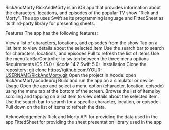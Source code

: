 RickAndMorty
RickAndMorty is an iOS app that provides information about the characters, locations, and episodes of the popular TV show "Rick and Morty". The app uses Swift as its programming language and FittedSheet as its third-party library for presenting sheets.

Features
The app has the following features:

View a list of characters, locations, and episodes from the show
Tap on a list item to view details about the selected item
Use the search bar to search for characters, locations, and episodes
Pull to refresh the list of items
Use the menuTabBarController to switch between the three menu options
Requirements
iOS 15.0+
Xcode 14.2
Swift 5.0+
Installation
Clone the repository: git clone https://github.com/YOUR-USERNAME/RickAndMorty.git
Open the project in Xcode: open RickAndMorty.xcodeproj
Build and run the app on a simulator or device
Usage
Open the app and select a menu option (character, location, episode) using the menu tab at the bottom of the screen.
Browse the list of items by scrolling and tapping on a list item to view details about the selected item.
Use the search bar to search for a specific character, location, or episode.
Pull down on the list of items to refresh the data.

Acknowledgements
Rick and Morty API for providing the data used in the app
FittedSheet for providing the sheet presentation library used in the app
